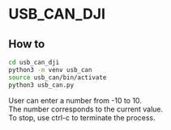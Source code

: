 # USB_CAN_DJI
## How to
```bash
cd usb_can_dji
python3 -m venv usb_can
source usb_can/bin/activate
python3 usb_can.py
```
User can enter a number from -10 to 10.  
The number corresponds to the current value.  
To stop, use ctrl-c to terminate the process.  
